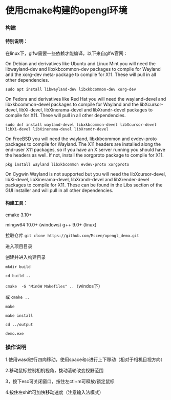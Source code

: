 # 使用cmake构建的opengl环境

### 构建

#### 特别说明：
在linux下，glfw需要一些依赖才能编译，以下来自glfw官网：

On Debian and derivatives like Ubuntu and Linux Mint you will need the libwayland-dev and libxkbcommon-dev packages to compile for Wayland and the xorg-dev meta-package to compile for X11. These will pull in all other dependencies.

`sudo apt install libwayland-dev libxkbcommon-dev xorg-dev`

On Fedora and derivatives like Red Hat you will need the wayland-devel and libxkbcommon-devel packages to compile for Wayland and the libXcursor-devel, libXi-devel, libXinerama-devel and libXrandr-devel packages to compile for X11. These will pull in all other dependencies.

`sudo dnf install wayland-devel libxkbcommon-devel libXcursor-devel libXi-devel libXinerama-devel libXrandr-devel`

On FreeBSD you will need the wayland, libxkbcommon and evdev-proto packages to compile for Wayland. The X11 headers are installed along the end-user X11 packages, so if you have an X server running you should have the headers as well. If not, install the xorgproto package to compile for X11.

`pkg install wayland libxkbcommon evdev-proto xorgproto`

On Cygwin Wayland is not supported but you will need the libXcursor-devel, libXi-devel, libXinerama-devel, libXrandr-devel and libXrender-devel packages to compile for X11. These can be found in the Libs section of the GUI installer and will pull in all other dependencies.

#### 构建工具：

cmake 3.10+

mingw64 10.0+ (windows)
g++ 9.0+ (linux)

拉取仓库  `git clone https://github.com/Mccen/opengl_demo.git`

进入项目目录

创建并进入构建目录

`mkdir build`

`cd build ..`

`cmake  -G "MinGW Makefiles" ..`（windos下）

或 `cmake ..`

`make`

`make install`

`cd ../output`

`demo.exe`


### 操作说明
1.使用wasd进行四向移动，使用space和c进行上下移动（相对于相机目视方向）

2.移动鼠标控制相机视角，拨动滚轮改变视野范围

3，按下esc可关闭窗口，按住左ctl+m可释放/锁定鼠标

4.按住左shift可加快移动速度（注意输入法模式）